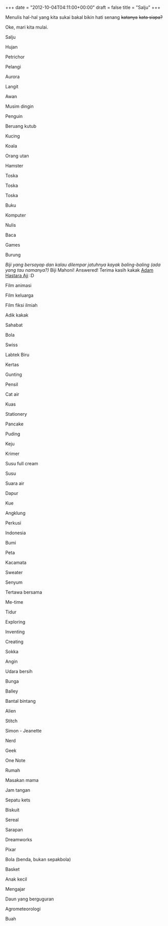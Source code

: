 +++
date = "2012-10-04T04:11:00+00:00"
draft = false
title = "Salju"
+++
<p>Menulis hal-hal yang kita sukai bakal bikin hati senang <strike>katanya</strike> <strike>kata siapa?</strike></p>
<p>Oke, mari kita mulai.</p>
<p>Salju</p>
<p>Hujan</p>
<p>Petrichor</p>
<p>Pelangi</p>
<p>Aurora</p>
<p>Langit</p>
<p>Awan</p>
<p>Musim dingin</p>
<p>Penguin</p>
<p>Beruang kutub</p>
<p>Kucing</p>
<p>Koala</p>
<p>Orang utan</p>
<p>Hamster</p>
<p>Toska</p>
<p>Toska</p>
<p>Toska</p>
<p>Buku</p>
<p>Komputer</p>
<p>Nulis</p>
<p>Baca</p>
<p>Games</p>
<p>Burung</p>
<p><em>Biji yang bersayap dan kalau dilempar jatuhnya kayak baling-baling (ada yang tau namanya?)</em> Biji Mahoni! Answered! Terima kasih kakak <a href="http://adamhastaraaji.tumblr.com">Adam Hastara Aji</a> :D</p>
<p>Film animasi</p>
<p>Film keluarga</p>
<p>Film fiksi ilmiah</p>
<p>Adik kakak</p>
<p>Sahabat</p>
<p>Bola</p>
<p>Swiss</p>
<p>Labtek Biru</p>
<p>Kertas</p>
<p>Gunting</p>
<p>Pensil</p>
<p>Cat air</p>
<p>Kuas</p>
<p>Stationery</p>
<p>Pancake</p>
<p>Puding</p>
<p>Keju</p>
<p>Krimer</p>
<p>Susu full cream</p>
<p>Susu</p>
<p>Suara air</p>
<p>Dapur</p>
<p>Kue</p>
<p>Angklung</p>
<p>Perkusi</p>
<p>Indonesia</p>
<p>Bumi</p>
<p>Peta</p>
<p>Kacamata</p>
<p>Sweater</p>
<p>Senyum</p>
<p>Tertawa bersama</p>
<p>Me-time</p>
<p>Tidur</p>
<p>Exploring</p>
<p>Inventing</p>
<p>Creating</p>
<p>Sokka</p>
<p>Angin</p>
<p>Udara bersih</p>
<p>Bunga</p>
<p>Balley</p>
<p>Bantal bintang</p>
<p>Alien</p>
<p>Stitch</p>
<p>Simon - Jeanette</p>
<p>Nerd</p>
<p>Geek</p>
<p>One Note</p>
<p>Rumah</p>
<p>Masakan mama</p>
<p>Jam tangan</p>
<p>Sepatu kets</p>
<p>Biskuit</p>
<p>Sereal</p>
<p>Sarapan</p>
<p>Dreamworks</p>
<p>Pixar</p>
<p>Bola (benda, bukan sepakbola)</p>
<p>Basket&nbsp;</p>
<p>Anak kecil</p>
<p>Mengajar</p>
<p>Daun yang berguguran</p>
<p><span>Agrometeorologi</span></p>
<p><span>Buah</span></p>